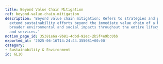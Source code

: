 ```yaml
---
title: Beyond Value Chain Mitigation
ref: beyond-value-chain-mitigation
description: 'Beyond value chain mitigation: Refers to strategies and practices that
  extend sustainability efforts beyond the immediate value chain of a business, addressing
  broader environmental and social impacts throughout the entire lifecycle of products
  and services.'
notion_page_id: 35381e6a-9b81-4dbd-92ec-2b5f4e9bc0bb
exported_at: '2025-06-16T14:24:44.355081+00:00'
category:
- Sustainability & Environment
id: GL10
---
```


